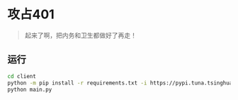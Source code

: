# 攻占401

> 起来了啊，把内务和卫生都做好了再走！

## 运行

```bash
cd client
python -m pip install -r requirements.txt -i https://pypi.tuna.tsinghua.edu.cn/simple
python main.py
```

